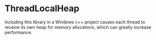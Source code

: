 # ThreadLocalHeap
Including this library in a Windows c++ project causes each thread to receive its own heap for memory allocations, which can greatly increase performance.

